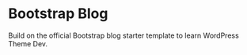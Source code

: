 # Bootstrap Blog

Build on the official Bootstrap blog starter template to learn WordPress Theme Dev.
